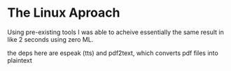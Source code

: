 # The Linux Aproach

Using pre-existing tools I was able to acheive essentially the same result in like 2 seconds using zero ML.

the deps here are espeak (tts) and pdf2text, which converts pdf files into plaintext
